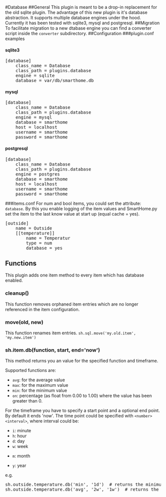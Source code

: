 #Database
##General
This plugin is meant to be a drop-in replacement for the old sqlite plugin. The advantage of this new plugin is it's database abstraction.
It supports multiple database engines under the hood. Currently it has been tested with sqlite3, mysql and postgresql.
##Migration
To facilitate migration to a new dtabase engine you can find a converter script inside the `converter` subdirectory.
##Configuration
###plugin.conf examples
#### sqlite3
<pre>
[database]
    class_name = Database
    class_path = plugins.database
    engine = sqlite
    database = var/db/smarthome.db
</pre>
#### mysql
<pre>
[database]
    class_name = Database
    class_path = plugins.database
    engine = mysql
    database = smarthome
    host = localhost
    username = smarthome
    password = smarthome
</pre>
#### postgresql
<pre>
[database]
    class_name = Database
    class_path = plugins.database
    engine = postgres
    database = smarthome
    host = localhost
    username = smarthome
    password = smarthome
</pre>

###items.conf
For num and bool items, you could set the attribute: `database`. By this you enable logging of the item values and SmartHome.py set the item to the last know value at start up (equal cache = yes).

<pre>
[outside]
    name = Outside
    [[temperature]]
        name = Temperatur
        type = num
        database = yes
</pre>


## Functions
This plugin adds one item method to every item which has database enabled.

### cleanup()
This function removes orphaned item entries which are no longer referenced in the item configuration.

### move(old, new)
This function renames item entries.
`sh.sql.move('my.old.item', 'my.new.item')`

### sh.item.db(function, start, end='now')
This method returns you an value for the specified function and timeframe.

Supported functions are:

   * `avg`: for the average value
   * `max`: for the maximum value
   * `min`: for the minimum value
   * `on`: percentage (as float from 0.00 to 1.00) where the value has been greater than 0.

For the timeframe you have to specify a start point and a optional end point. By default it ends 'now'.
The time point could be specified with `<number><interval>`, where interval could be:

   * `i`: minute
   * `h`: hour
   * `d`: day
   * `w`: week
   + `m`: month
   * `y`: year

e.g.
<pre>
sh.outside.temperature.db('min', '1d')  # returns the minimum temperature within the last day
sh.outside.temperature.db('avg', '2w', '1w')  # returns the average temperature of the week before last week
</pre>
